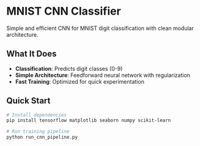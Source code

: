 # MNIST CNN Classifier

Simple and efficient CNN for MNIST digit classification with clean modular architecture.

## What It Does

- **Classification**: Predicts digit classes (0-9)
- **Simple Architecture**: Feedforward neural network with regularization
- **Fast Training**: Optimized for quick experimentation

## Quick Start

```bash
# Install dependencies
pip install tensorflow matplotlib seaborn numpy scikit-learn

# Run training pipeline
python run_cnn_pipeline.py